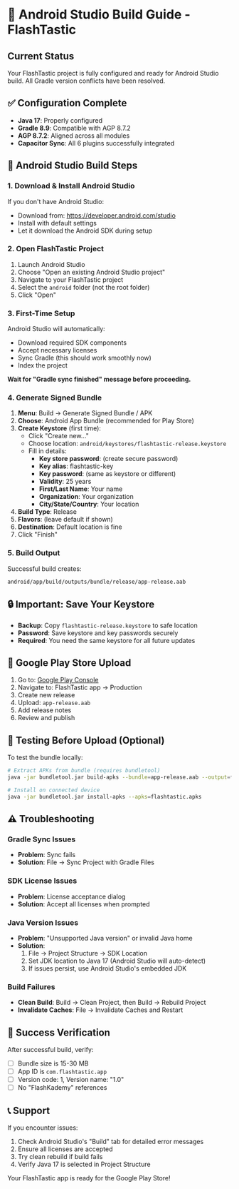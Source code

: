 # 🔧 Android Studio Build Guide - FlashTastic

## Current Status
Your FlashTastic project is fully configured and ready for Android Studio build. All Gradle version conflicts have been resolved.

## ✅ Configuration Complete
- **Java 17**: Properly configured 
- **Gradle 8.9**: Compatible with AGP 8.7.2
- **AGP 8.7.2**: Aligned across all modules
- **Capacitor Sync**: All 6 plugins successfully integrated

## 🎯 Android Studio Build Steps

### 1. Download & Install Android Studio
If you don't have Android Studio:
- Download from: https://developer.android.com/studio
- Install with default settings
- Let it download the Android SDK during setup

### 2. Open FlashTastic Project
1. Launch Android Studio
2. Choose "Open an existing Android Studio project"
3. Navigate to your FlashTastic project
4. Select the `android` folder (not the root folder)
5. Click "Open"

### 3. First-Time Setup
Android Studio will automatically:
- Download required SDK components
- Accept necessary licenses
- Sync Gradle (this should work smoothly now)
- Index the project

**Wait for "Gradle sync finished" message before proceeding.**

### 4. Generate Signed Bundle
1. **Menu**: Build → Generate Signed Bundle / APK
2. **Choose**: Android App Bundle (recommended for Play Store)
3. **Create Keystore** (first time):
   - Click "Create new..."
   - Choose location: `android/keystores/flashtastic-release.keystore`
   - Fill in details:
     - **Key store password**: (create secure password)
     - **Key alias**: flashtastic-key
     - **Key password**: (same as keystore or different)
     - **Validity**: 25 years
     - **First/Last Name**: Your name
     - **Organization**: Your organization
     - **City/State/Country**: Your location
4. **Build Type**: Release
5. **Flavors**: (leave default if shown)
6. **Destination**: Default location is fine
7. Click "Finish"

### 5. Build Output
Successful build creates:
```
android/app/build/outputs/bundle/release/app-release.aab
```

## 🔒 Important: Save Your Keystore
- **Backup**: Copy `flashtastic-release.keystore` to safe location
- **Password**: Save keystore and key passwords securely
- **Required**: You need the same keystore for all future updates

## 🚀 Google Play Store Upload
1. Go to: [Google Play Console](https://play.google.com/console)
2. Navigate to: FlashTastic app → Production
3. Create new release
4. Upload: `app-release.aab`
5. Add release notes
6. Review and publish

## 📱 Testing Before Upload (Optional)
To test the bundle locally:
```bash
# Extract APKs from bundle (requires bundletool)
java -jar bundletool.jar build-apks --bundle=app-release.aab --output=flashtastic.apks

# Install on connected device
java -jar bundletool.jar install-apks --apks=flashtastic.apks
```

## ⚠️ Troubleshooting

### Gradle Sync Issues
- **Problem**: Sync fails
- **Solution**: File → Sync Project with Gradle Files

### SDK License Issues
- **Problem**: License acceptance dialog
- **Solution**: Accept all licenses when prompted

### Java Version Issues
- **Problem**: "Unsupported Java version" or invalid Java home
- **Solution**: 
  1. File → Project Structure → SDK Location
  2. Set JDK location to Java 17 (Android Studio will auto-detect)
  3. If issues persist, use Android Studio's embedded JDK

### Build Failures
- **Clean Build**: Build → Clean Project, then Build → Rebuild Project
- **Invalidate Caches**: File → Invalidate Caches and Restart

## 🎉 Success Verification
After successful build, verify:
- [ ] Bundle size is 15-30 MB
- [ ] App ID is `com.flashtastic.app`
- [ ] Version code: 1, Version name: "1.0"
- [ ] No "FlashKademy" references

## 📞 Support
If you encounter issues:
1. Check Android Studio's "Build" tab for detailed error messages
2. Ensure all licenses are accepted
3. Try clean rebuild if build fails
4. Verify Java 17 is selected in Project Structure

Your FlashTastic app is ready for the Google Play Store!